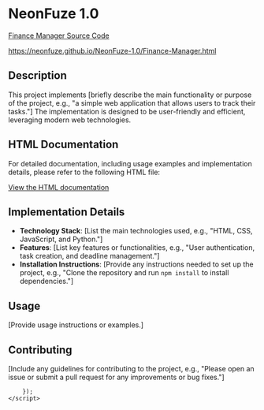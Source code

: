 # NeonFuze 1.0

[Finance Manager Source Code](Finance-Manager.html)

https://neonfuze.github.io/NeonFuze-1.0/Finance-Manager.html

## Description

This project implements [briefly describe the main functionality or purpose of the project, e.g., "a simple web application that allows users to track their tasks."] The implementation is designed to be user-friendly and efficient, leveraging modern web technologies.

## HTML Documentation

For detailed documentation, including usage examples and implementation details, please refer to the following HTML file:

[View the HTML documentation](docs/index.html)

## Implementation Details

- **Technology Stack**: [List the main technologies used, e.g., "HTML, CSS, JavaScript, and Python."]
- **Features**: [List key features or functionalities, e.g., "User authentication, task creation, and deadline management."]
- **Installation Instructions**: [Provide any instructions needed to set up the project, e.g., "Clone the repository and run `npm install` to install dependencies."]

## Usage

[Provide usage instructions or examples.]

## Contributing

[Include any guidelines for contributing to the project, e.g., "Please open an issue or submit a pull request for any improvements or bug fixes."]

        });
    </script>
</body>
</html>
